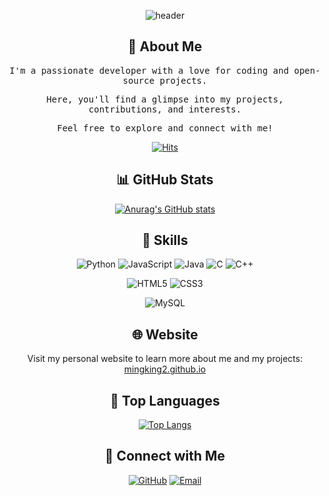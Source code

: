 <div align="center">



![header](https://capsule-render.vercel.app/api?type=waving&color=gradient&height=200&section=header&text=Welcome%20to%20mingking2's%20Profile&fontSize=40&animation=fadeIn)

## 🚀 About Me
  
<p align="center">
  <samp>I'm a passionate developer with a love for coding and open-source projects.</samp>
</p>

<p align="center">
  <samp>Here, you'll find a glimpse into my projects, contributions, and interests.</samp>
</p>

<p align="center">
  <samp>Feel free to explore and connect with me!</samp>
</p>
  
  [![Hits](https://hits.seeyoufarm.com/api/count/incr/badge.svg?url=https%3A%2F%2Fgithub.com%2Fmingking2&count_bg=%2379C83D&title_bg=%23555555&icon=&icon_color=%23E7E7E7&title=hits&edge_flat=false)](https://hits.seeyoufarm.com)
  
## 📊 GitHub Stats

[![Anurag's GitHub stats](https://github-readme-stats.vercel.app/api?username=mingking2&show_icons=true&theme=radical)](https://github.com/anuraghazra/github-readme-stats)


## 💼 Skills

<p align="center">
  <img src="https://img.shields.io/badge/Python-3776AB?style=flat-square&logo=python&logoColor=white" alt="Python" />
  <img src="https://img.shields.io/badge/JavaScript-F7DF1E?style=flat-square&logo=javascript&logoColor=black" alt="JavaScript" />
  <img src="https://img.shields.io/badge/Java-007396?style=flat-square&logo=java&logoColor=white" alt="Java" />
  <img src="https://img.shields.io/badge/C-00599C?style=flat-square&logo=c&logoColor=white" alt="C" />
  <img src="https://img.shields.io/badge/C++-00599C?style=flat-square&logo=c%2B%2B&logoColor=white" alt="C++" />
</p>

<p align="center">
  <img src="https://img.shields.io/badge/HTML5-E34F26?style=flat-square&logo=html5&logoColor=white" alt="HTML5" />
  <img src="https://img.shields.io/badge/CSS3-1572B6?style=flat-square&logo=css3&logoColor=white" alt="CSS3" />
</p>

<p align="center">
  <img src="https://img.shields.io/badge/MySQL-4479A1?style=flat-square&logo=mysql&logoColor=white" alt="MySQL" />
</p>


## 🌐 Website

Visit my personal website to learn more about me and my projects: [mingking2.github.io](https://mingking2.github.io)

## 🌟 Top Languages

[![Top Langs](https://github-readme-stats.vercel.app/api/top-langs/?username=mingking2&layout=compact&theme=radical)](https://github.com/anuraghazra/github-readme-stats)

## 🔗 Connect with Me

[![GitHub](https://img.shields.io/badge/GitHub-mingking2-black?style=flat&logo=github)](https://github.com/mingking2)
[![Email](https://img.shields.io/badge/Email-mingee641%40gmail.com-red?style=flat&logo=gmail)](mailto:mingee641@gmail.com)

</div>
